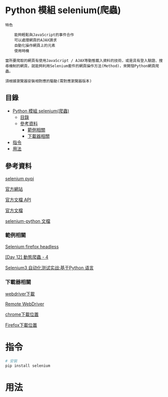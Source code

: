 # Python 模組 selenium(爬蟲)

```
特色

	能夠輕鬆與JavaScript的事件合作
	可以處理網頁的AJAX請求
	自動化操作網頁上的元素
	使用時機

當所要爬取的網頁有使用JavaScript / AJAX等動態載入資料的技術，或是具有登入驗證、搜尋機制的網頁，就能夠利用Selenium套件的網頁操作方法(Method)，來開發Python網頁爬蟲。

須根據瀏覽器安裝相對應的驅動(需對應瀏覽器版本)
```

## 目錄

- [Python 模組 selenium(爬蟲)](#python-模組-selenium爬蟲)
  - [目錄](#目錄)
  - [參考資料](#參考資料)
    - [範例相關](#範例相關)
    - [下載器相關](#下載器相關)
- [指令](#指令)
- [用法](#用法)

## 參考資料

[selenium pypi](https://pypi.org/project/selenium/)

[官方網站](https://www.selenium.dev/)

[官方文檔 API](https://www.selenium.dev/selenium/docs/api/py/api.html)

[官方文檔](https://www.selenium.dev/documentation/)

[selenium-python 文檔](https://selenium-python.readthedocs.io/api.html#selenium.webdriver.remote.webelement.WebElement.value_of_css_property)

### 範例相關

[Selenium firefox headless](https://pythonbasics.org/selenium-firefox-headless/)

[[Day 12] 動態爬蟲 - 4](https://ithelp.ithome.com.tw/articles/10243628)

[Selenium3 自动化测试实战:基于Python 语言](https://yun.weicheng.men/Book/Selenium3%E8%87%AA%E5%8A%A8%E5%8C%96%E6%B5%8B%E8%AF%95%E5%AE%9E%E6%88%98%E2%80%94%E2%80%94%E5%9F%BA%E4%BA%8EPython%E8%AF%AD%E8%A8%80.pdf)

### 下載器相關

[webdriver下載](https://www.selenium.dev/documentation/webdriver/capabilities/)

[Remote WebDriver](https://www.selenium.dev/documentation/webdriver/remote_webdriver/)

[chrome下載位置](https://chromedriver.chromium.org/downloads)

[Firefox下載位置](https://github.com/mozilla/geckodriver)

# 指令

```bash
# 安裝
pip install selenium
```

# 用法

```Python
```
